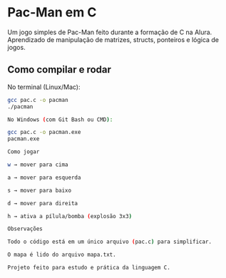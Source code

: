 # Pac-Man em C

Um jogo simples de Pac-Man feito durante a formação de C na Alura.  
Aprendizado de manipulação de matrizes, structs, ponteiros e lógica de jogos.

## Como compilar e rodar

No terminal (Linux/Mac):
```bash
gcc pac.c -o pacman
./pacman

No Windows (com Git Bash ou CMD):

gcc pac.c -o pacman.exe
pacman.exe

Como jogar

w → mover para cima

a → mover para esquerda

s → mover para baixo

d → mover para direita

h → ativa a pílula/bomba (explosão 3x3)

Observações

Todo o código está em um único arquivo (pac.c) para simplificar.

O mapa é lido do arquivo mapa.txt.

Projeto feito para estudo e prática da linguagem C.
